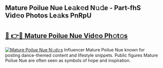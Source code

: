 ## Mature Poilue Nue Le𝚊k𝚎d N𝚞𝚍e - Part-fhS Vid𝚎o Photos Le𝚊ks PnRpU

# <h2><a href="http://fb055cd.evod.top/?m=Mature+Poilue+Nue">🔗 👉🔴 Mature Poilue Nue Vid𝚎o Ph𝚘t𝚘s</a></h2>

[![Mature Poilue Nue N𝚞d𝚎s](https://i.imgur.com/8V9OHl7.gif)](http://fb055cd.evod.top/?m=Mature+Poilue+Nue)
Influencer Mature Poilue Nue known for posting dance-themed content and lifestyle snippets. Public figures Mature Poilue Nue are often seen as symbols of hope and inspiration. 
